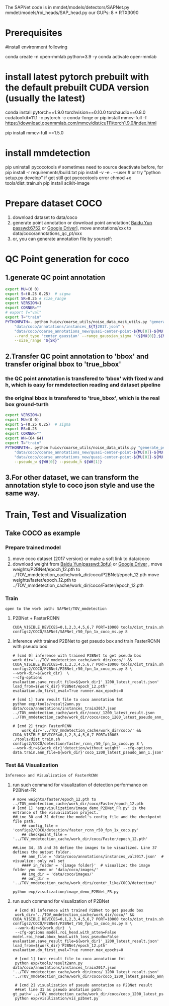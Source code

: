 The SAPNet code is in mmdet/models/detectors/SAPNet.py mmdet/models/roi_heads/SAP_head.py
our GUPs: 8 * RTX3090

# Prerequisites
#install environment following

conda create -n open-mmlab python=3.9 -y
conda activate open-mmlab
# install latest pytorch prebuilt with the default prebuilt CUDA version (usually the latest)
conda install pytorch==1.9.0 torchvision==0.10.0 torchaudio==0.8.0 cudatoolkit=11.1 -c pytorch -c conda-forge
or
pip install mmcv-full -f https://download.openmmlab.com/mmcv/dist/cu111/torch1.9.0/index.html

pip install mmcv-full ==1.5.0

# install mmdetection

pip uninstall pycocotools   # sometimes need to source deactivate before, for 
pip install -r requirements/build.txt
pip install -v -e . --user  # or try "python setup.py develop" if get still got pycocotools error
chmod +x tools/dist_train.sh
pip install scikit-image



#  Prepare dataset COCO
1. download dataset to data/coco
2. generate point annotation or download point annotation(
[Baidu Yun passwd:6752](https://pan.baidu.com/s/1XF9TneCxByqOJfAaqciP8A?pwd=6752 ) or 
[Google Driver]()],
move annotations/xxx to data/coco/annotations_qc_pt/xxx
3. or, you can generate annotation file by yourself:


#  QC Point generation for coco
## 1.generate QC point annotation
```sh
export MU=(0 0)
export S=(0.25 0.25)  # sigma
export SR=0.25 # size_range
export VERSION=1
export CORNER=""
# export T="val"
export T="train"
PYTHONPATH=. python huicv/coarse_utils/noise_data_mask_utils.py "generate_noisept_dataset" \
    "data/coco/annotations/instances_${T}2017.json" \
    "data/coco/coarse_annotations_new/quasi-center-point-${MU[0]}-${MU[1]}-${S[0]}-${S[1]}-${SR}_${VERSION}/${CORNER}/qc_instances_${T}2017_coarse.json" \
    --rand_type 'center_gaussian' --range_gaussian_sigma "(${MU[0]},${MU[1]})" --range_gaussian_sigma "(${S[0]},${S[1]})" \
    --size_range "${SR}"
```
## 2.Transfer QC point annotation to 'bbox' and transfer original bbox to 'true_bbox'
### the QC point annotation is transfered to 'bbox' with fixed w and h, which is easy for mmdetection reading and dataset pipeline
### the original bbox is transfered to 'true_bbox', which is the real box ground-turth
```sh
export VERSION=1
export MU=(0 0)
export S=(0.25 0.25)  # sigma
export RS=0.25
export CORNER=""
export WH=(64 64)
export T="train"
PYTHONPATH=. python huicv/coarse_utils/noise_data_utils.py "generate_pseudo_bbox_for_point" \
    "data/coco/coarse_annotations_new/quasi-center-point-${MU[0]}-${MU[1]}-${S[0]}-${S[1]}-${SR}_${VERSION}/${CORNER}/qc_instances_${T}2017_coarse.json"  \
    "data/coco/coarse_annotations_new/quasi-center-point-${MU[0]}-${MU[1]}-${S[0]}-${S[1]}-${SR}_${VERSION}/${CORNER}/qc_instances_${T}2017_coarse_with_gt.json"  \
    --pseudo_w ${WH[0]} --pseudo_h ${WH[1]}
```

## 3.For other dataset, we can transform the annotation style to coco json style and use the same way.

# Train, Test and Visualization

## Take COCO as example
### Prepare trained model 
1. move coco dataset (2017 version) or make a soft link to data/coco
2. download weight from [Baidu Yun(passwd:3pfu)](https://pan.baidu.com/s/1G_S0zYJNMtBYF3fiH6XcKA?pwd=3pfu) or [Google Driver]() ,
move weights/P2BNet/epoch_12.pth to ../TOV_mmdetection_cache/work_dir/coco/P2BNet/epoch_12.pth
move weights/faster/epoch_12.pth to ../TOV_mmdetection_cache/work_dir/coco/Faster/epoch_12.pth



### Train 
```open to the work path: SAPNet/TOV_mmdetection```
1. P2BNet + FasterRCNN
    ```shell script
   CUDA_VISIBLE_DEVICES=0,1,2,3,4,5,6,7 PORT=10000 tools/dist_train.sh configs2/COCO/SAPNet/SAPNet_r50_fpn_1x_coco_ms.py 8 
    ```

2. inference with trained P2BNet to get pseudo box and train FasterRCNN with pseudo box
    ```shell script
    # [cmd 0] inference with trained P2BNet to get pseudo box
	work_dir='../TOV_mmdetection_cache/work_dir/coco/' && CUDA_VISIBLE_DEVICES=0,1,2,3,4,5,6,7 PORT=10000 tools/dist_train.sh configs2/COCO/P2BNet/P2BNet_r50_fpn_1x_coco_ms.py 8 \
	--work-dir=${work_dir}  \
	--cfg-options  evaluation.save_result_file=${work_dir}'_1200_latest_result.json' load_from=${work_dir}'P2BNet/epoch_12.pth' evaluation.do_first_eval=True runner.max_epochs=0 
	
    # [cmd 1] turn result file to coco annotation fmt
	python exp/tools/result2ann.py data/coco/annotations/instances_train2017.json ../TOV_mmdetection_cache/work_dir/coco/_1200_latest_result.json  ../TOV_mmdetection_cache/work_dir/coco/coco_1200_latest_pseudo_ann_1.json
    
    # [cmd 2] train FasterRCNN
    	work_dir='../TOV_mmdetection_cache/work_dir/coco/' && CUDA_VISIBLE_DEVICES=0,1,2,3,4,5,6,7 PORT=10003 ./tools/dist_train.sh configs2/COCO/detection/faster_rcnn_r50_fpn_1x_coco.py 8 \
	--work-dir=${work_dir}'detection/without_weight' --cfg-options data.train.ann_file=${work_dir}'coco_1200_latest_pseudo_ann_1.json'
    ```


### Test && Visualization
```Inference and Visualization of FasterRCNN```
1.  run such command for visualization of detection performance on P2BNet-FR
    ```shell script
    # move weights/faster/epoch_12.pth to ../TOV_mmdetection_cache/work_dir/coco/Faster/epoch_12.pth
    # [cmd 1] 'exp/visulization/image_demo_P2BNet_FR.py' is the entrance of the visualization project. 
	##Line 30 and 31 define the model's config file and the checkpoint file path.
	    ## config_file = 'configs2/COCO/detection/faster_rcnn_r50_fpn_1x_coco.py'
	    ## checkpoint_file = '../TOV_mmdetection_cache/work_dir/coco/Faster/epoch_12.pth'

	##Line 34, 35 and 36 define the images to be visualized. Line 37 defines the output folder.
	    ## ann_file = 'data/coco/annotations/instances_val2017.json'  # visualize: only val set
	    #### in_folder = '{image folder}'  # visualize: the image folder you need or 'data/coco/images/'
	    ## img_dir = 'data/coco/images/'
	    ## out_dir = '../TOV_mmdetection_cache/work_dirs/center_like/COCO/detection/'

	python exp/visulization/image_demo_P2BNet_FR.py
    ```


2. run such command for visualization of P2BNet
   ```shell script
    # [cmd 0] inference with trained P2BNet to get pseudo box
	work_dir='../TOV_mmdetection_cache/work_dir/coco/' && CUDA_VISIBLE_DEVICES=0,1,2,3,4,5,6,7 PORT=10000 tools/dist_train.sh configs2/COCO/P2BNet/P2BNet_r50_fpn_1x_coco_ms.py 8 \
	--work-dir=${work_dir}  \
	--cfg-options model.roi_head.with_atten=False  model.roi_head.bbox_head.with_loss_pseudo=False evaluation.save_result_file=${work_dir}'_1200_latest_result.json' load_from=${work_dir}'P2BNet/epoch_12.pth' evaluation.do_first_eval=True runner.max_epochs=0 
	
    # [cmd 1] turn result file to coco annotation fmt
	python exp/tools/result2ann.py data/coco/annotations/instances_train2017.json '../TOV_mmdetection_cache/work_dir/coco/_1200_latest_result.json'  '../TOV_mmdetection_cache/work_dir/coco/coco_1200_latest_pseudo_ann_1.json'

    # [cmd 2] visualization of pseudo annotation as P2BNet result
	##set line 31 as pseudo anotation path: gt_path='../TOV_mmdetection_cache/work_dir/coco/coco_1200_latest_pseudo_ann_1.json'	
	python exp/visulization/vis_p2bnet.py 
    ```







